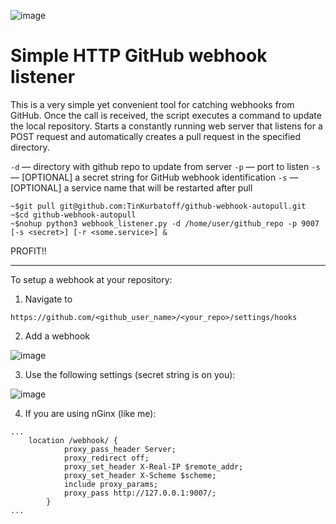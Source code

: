 ![image](https://user-images.githubusercontent.com/48193889/157143336-abcfa98e-0316-4751-873b-3a24d7a11186.png)


# Simple HTTP GitHub webhook listener

This is a very simple yet convenient tool for catching webhooks from GitHub. Once the call is received, the script executes a command to update the local repository.
Starts a constantly running web server that listens for a POST request and automatically creates a pull request in the specified directory.

`-d` — directory with github repo to update from server
`-p` — port to listen
`-s` — [OPTIONAL] a secret string for GitHub webhook identification
`-s` — [OPTIONAL] a service name that will be restarted after pull

```
~$git pull git@github.com:TinKurbatoff/github-webhook-autopull.git
~$cd github-webhook-autopull 
~$nohup python3 webhook_listener.py -d /home/user/github_repo -p 9007 [-s <secret>] [-r <some.service>] &

```

PROFIT!!

----

To setup a webhook at your repository:

1. Navigate to 

`https://github.com/<github_user_name>/<your_repo>/settings/hooks`

2. Add a webhook

![image](https://user-images.githubusercontent.com/48193889/157140887-e497ef77-bc38-4aec-937a-7272751ba0a4.png)


3. Use the following settings (secret string is on you):

![image](https://user-images.githubusercontent.com/48193889/157140624-366fa886-e046-4835-97f9-e4dfa768687e.png)

4. If you are using nGinx (like me):

```
...
    location /webhook/ {
            proxy_pass_header Server;
            proxy_redirect off;
            proxy_set_header X-Real-IP $remote_addr;
            proxy_set_header X-Scheme $scheme;
            include proxy_params;
            proxy_pass http://127.0.0.1:9007/;    
        }
...
```

